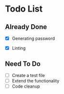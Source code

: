 # Todo List

## Already Done
- [x] Generating password
- [x] Linting


## Need To Do
- [ ] Create a test file
- [ ] Extend the functionality
- [ ] Code cleanup